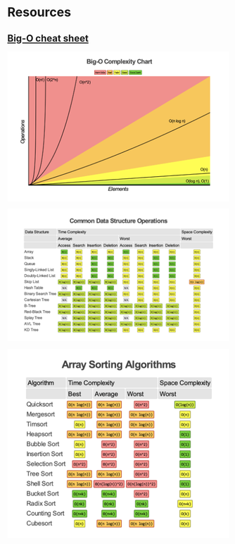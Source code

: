 # Resources

## [Big-O cheat sheet](https://www.bigocheatsheet.com)

![Big-O Complexity Chart](img/big-o/chart.png)

![Complexity Table of Data Structures](img/big-o/data-structure.png)

![Complexity Table of Sorting Algorithms](img/big-o/sorting.png)
